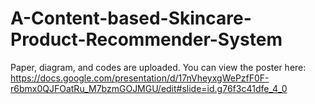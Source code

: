 # A-Content-based-Skincare-Product-Recommender-System

Paper, diagram, and codes are uploaded.
You can view the poster here: https://docs.google.com/presentation/d/17nVheyxgWePzfF0F-r6bmx0QJFOatRu_M7bzmGOJMGU/edit#slide=id.g76f3c41dfe_4_0 
